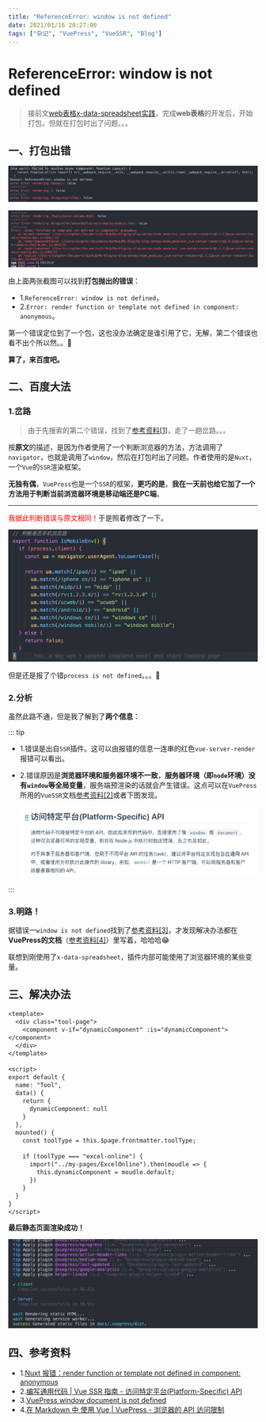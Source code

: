 ```yaml
---
title: "ReferenceError: window is not defined"
date: 2021/01/16 20:27:00
tags: ["杂记", "VuePress", "VueSSR", "Blog"]
---
```


# ReferenceError: window is not defined

<ClientOnly>
  <display-bar :displayData="$frontmatter"></display-bar>
</ClientOnly>

> 接前文[web表格x-data-spreadsheet实践](/blog/frontend/vue/x-data-spreadsheet-practice.html)，完成**web表格**的开发后，开始打包，但就在打包时出了问题。。。

## 一、打包出错

![window-is-not-defined-04](/images/other/aboutblog/window-is-not-defined-04.png)

![window-is-not-defined-02](/images/other/aboutblog/window-is-not-defined-02.png)

由上面两张截图可以找到**打包抛出的错误**：

* 1.`ReferenceError: window is not defined`，
* 2.`Error: render function or template not defined in component: anonymous`。

第一个错误定位到了一个包，这也没办法确定是谁引用了它，无解，第二个错误也看不出个所以然。。🤣

**算了，来百度吧。**

## 二、百度大法

### 1.岔路

> 由于先搜索的第二个错误，找到了[参考资料[1]](#四、参考资料)，走了一趟岔路。。。

按**原文**的描述，是因为作者使用了一个判断浏览器的方法，方法调用了`navigator`，也就是调用了`window`，然后在打包时出了问题。作者使用的是`Nuxt`，一个`Vue`的`SSR`渲染框架。

**无独有偶**，`VuePress`也是一个`SSR`的框架，**更巧的是**，**我在一天前也给它加了一个方法用于判断当前浏览器环境是移动端还是PC端**。

****

<font color="red">我据此判断错误与原文相同！</font>于是照着修改了一下。

![window-is-not-defined-01](/images/other/aboutblog/window-is-not-defined-01.png)

但是还是报了个错`process is not defined`。。。🤣

### 2.分析

虽然此路不通，但是我了解到了**两个信息**：

::: tip

* 1.错误是出自`SSR`插件。这可以由报错的信息一连串的红色`vue-server-render`报错可以看出。

* 2.错误原因是**浏览器环境和服务器环境不一致**，**服务器环境（即`node`环境）没有`window`等全局变量**，服务端预渲染的话就会产生错误。这点可以在`VuePress`所用的`VueSSR`文档[参考资料[2]](#四、参考资料)或者下图发现。

  ![window-is-not-defined-05](/images/other/aboutblog/window-is-not-defined-05.png)

:::

### 3.明路！

据错误一`window is not defined`找到了[参考资料[3]](#四、参考资料)，才发现解决办法都在**VuePress的文档**（[参考资料[4]](#四、参考资料)）里写着，哈哈哈😂

联想到刚使用了`x-data-spreadsheet`，插件内部可能使用了浏览器环境的某些变量。

## 三、解决办法

```vue
<template>
  <div class="tool-page">
    <component v-if="dynamicComponent" :is="dynamicComponent"></component>
  </div>
</template>

<script>
export default {
  name: "Tool",
  data() {
    return {
      dynamicComponent: null
    }
  },
  mounted() {
    const toolType = this.$page.frontmatter.toolType;

    if (toolType === "excel-online") {
      import("../my-pages/ExcelOnline").then(moudle => {
        this.dynamicComponent = moudle.default;
      })
    }
  }
}
</script>
```

**最后静态页面渲染成功！**

![window-is-not-defined-03](/images/other/aboutblog/window-is-not-defined-03.png)

## 四、参考资料

* 1.[Nuxt 报错：render function or template not defined in component: anonymous](https://blog.csdn.net/dandelion_drq/article/details/89912968)
* 2.[编写通用代码 | Vue SSR 指南 - 访问特定平台(Platform-Specific) API](https://ssr.vuejs.org/zh/guide/universal.html#%E8%AE%BF%E9%97%AE%E7%89%B9%E5%AE%9A%E5%B9%B3%E5%8F%B0-platform-specific-api)
* 3.[VuePress window document is not defined](https://segmentfault.com/a/1190000022727986)
* 4.[在 Markdown 中 使用 Vue | VuePress -  浏览器的 API 访问限制](https://vuepress.vuejs.org/zh/guide/using-vue.html#%E6%B5%8F%E8%A7%88%E5%99%A8%E7%9A%84-api-%E8%AE%BF%E9%97%AE%E9%99%90%E5%88%B6)

